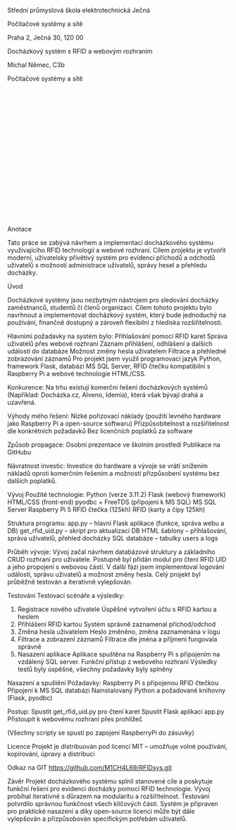
Střední průmyslová škola elektrotechnická Ječná 

Počítačové systémy a sítě 

Praha 2, Ječná 30, 120 00 

 

 

 

 

 

 

 
 Docházkový systém s RFID a webovým rozhraním 

 

 

 

 

 

 

 

 
Michal Němec, C3b 

Počítačové systémy a sítě

 

​​ 

​ 

​ 

​ 

​ 

​ 

​ 

​ 

​ 

​​ 

 

Anotace 

Tato práce se zabývá návrhem a implementací docházkového systému využívajícího RFID technologii a webové rozhraní. Cílem projektu je vytvořit moderní, uživatelsky přívětivý systém pro evidenci příchodů a odchodů uživatelů s možností administrace uživatelů, správy hesel a přehledu docházky. 

 

Úvod 

Docházkové systémy jsou nezbytným nástrojem pro sledování docházky zaměstnanců, studentů či členů organizací. Cílem tohoto projektu bylo navrhnout a implementovat docházkový systém, který bude jednoduchý na používání, finančně dostupný a zároveň flexibilní z hlediska rozšiřitelnosti. 

Hlavními požadavky na systém bylo: 
Přihlašování pomocí RFID karet 
Správa uživatelů přes webové rozhraní 
Záznam přihlášení, odhlášení a dalších událostí do databáze 
Možnost změny hesla uživatelem 
Filtrace a přehledné zobrazování záznamů 
Pro projekt jsem využil programovací jazyk Python, framework Flask, databázi MS SQL Server, RFID čtečku kompatibilní s Raspberry Pi a webové technologie HTML/CSS. 

Konkurence: 
Na trhu existují komerční řešení docházkových systémů (Například: Docházka.cz, Alveno, Idemia), která však bývají drahá a uzavřená. 

Výhody mého řešení: 
Nízké pořizovací náklady (použití levného hardware jako Raspberry Pi a open-source softwaru) 
Přizpůsobitelnost a rozšiřitelnost dle konkrétních požadavků 
Bez licenčních poplatků za software 

Způsob propagace: 
Osobní prezentace ve školním prostředí 
Publikace na GitHubu 

Návratnost investic: 
Investice do hardware a vývoje se vrátí snížením nákladů oproti komerčním řešením a možností přizpůsobení systému bez dalších poplatků. 

Vývoj 
Použité technologie: 
Python (verze 3.11.2) 
Flask (webový framework) 
HTML/CSS (front-end) 
pyodbc + FreeTDS (připojení k MS SQL) 
MS SQL Server 
Raspberry Pi 5 
RFID čtečka (125kh) 
RFID (karty a čipy 125kh) 

Struktura programu: 
app.py – hlavní Flask aplikace (funkce, správa webu a DB) 
get_rfid_uid.py – skript pro aktualizaci DB 
HTML šablony – přihlašování, správa uživatelů, přehled docházky 
SQL databáze – tabulky users a logs 

Průběh vývoje: 
Vývoj začal návrhem databázové struktury a základního CRUD rozhraní pro uživatele. Postupně byl přidán modul pro čtení RFID UID a jeho propojení s webovou částí. V další fázi jsem implementoval logování událostí, správu uživatelů a možnost změny hesla. Celý projekt byl průběžně testován a iterativně vylepšován. 

Testování 
Testovací scénáře a výsledky: 
1. Registrace nového uživatele 
Úspěšné vytvoření účtu s RFID kartou a heslem 
2. Přihlášení RFID kartou 
Systém správně zaznamenal příchod/odchod 
3. Změna hesla uživatelem 
Heslo změněno, změna zaznamenána v logu 
4. Filtrace a zobrazení záznamů 
Filtrace dle jména a příjmení fungovala správně 
5. Nasazení aplikace 
Aplikace spuštěna na Raspberry Pi s připojením na vzdálený SQL server. Funkční přístup z webového rozhraní 
Výsledky testů byly úspěšné, všechny požadavky byly splněny 

Nasazení a spuštění 
Požadavky: 
Raspberry Pi s připojenou RFID čtečkou 
Připojení k MS SQL databázi 
Nainstalovaný Python a požadované knihovny (Flask, pyodbc) 

Postup: 
Spustit get_rfid_uid.py pro čtení karet 
Spustit Flask aplikaci app.py 
Přistoupit k webovému rozhraní přes prohlížeč 

(Všechny scripty se spustí po zapojení RaspberryPi do zásuvky) 

Licence 
Projekt je distribuován pod licencí MIT – umožňuje volné používání, kopírování, úpravy a distribuci 

Odkaz na GIT
https://github.com/M1CH4L69/RFIDsys.git 

Závěr 
Projekt docházkového systému splnil stanovené cíle a poskytuje funkční řešení pro evidenci docházky pomocí RFID technologie. Vývoj probíhal iterativně s důrazem na modularitu a rozšiřitelnost. Testování potvrdilo správnou funkčnost všech klíčových částí. Systém je připraven pro praktické nasazení a díky open-source licenci může být dále vylepšován a přizpůsobován specifickým potřebám uživatelů. 

